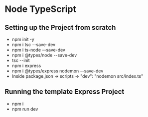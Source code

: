 # Node TypeScript

## Setting up the Project from scratch
- npm init -y
- npm i tsc --save-dev
- npm i ts-node --save-dev
- npm i @types/node --save-dev
- tsc --init
- npm i express
- npm i @types/express nodemon --save-dev
- Inside package.json -> scripts -> "dev": "nodemon src/index.ts"

## Running the template Express Project
- npm i 
- npm run dev
